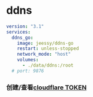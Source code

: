 # ddns

```yaml
version: "3.1"
services:
  ddns_go:
    image: jeessy/ddns-go
    restart: unless-stopped
    network_mode: "host"
    volumes:
      - ./data/ddns:/root
  # port: 9876
```

### 创建/查看[cloudflare TOKEN](https://dash.cloudflare.com/profile/api-tokens)
